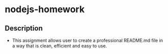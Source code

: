 # nodejs-homework
## Description
* This assignment allows user to create a professional README.md file in a way that is clean, efficient and easy to use.
